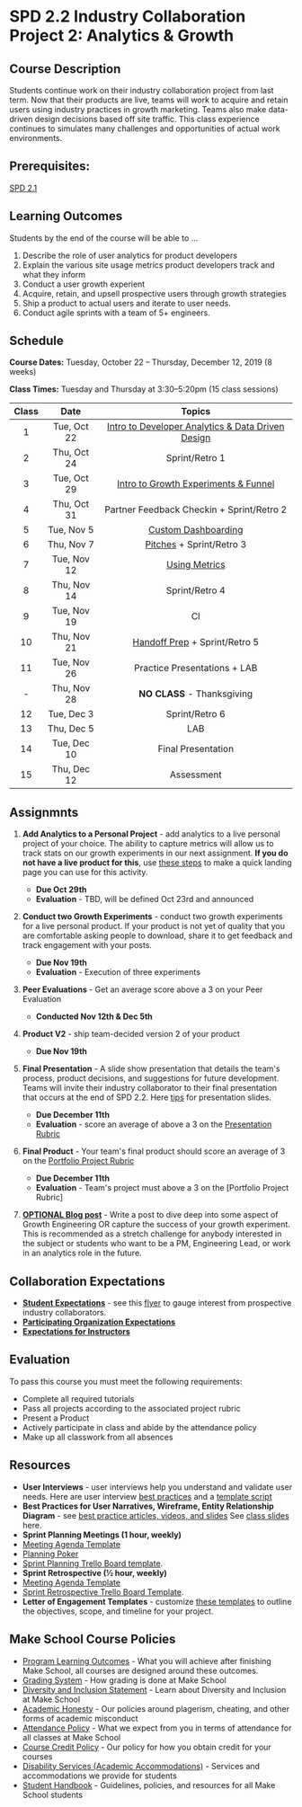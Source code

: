 # SPD 2.2 Industry Collaboration Project 2: Analytics & Growth

## Course Description

Students continue work on their industry collaboration project from last term. Now that their products are live, teams will work to acquire and retain users using industry practices in growth marketing. Teams also make data-driven design decisions based off site traffic. This class experience continues to simulates many challenges and opportunities of actual work environments.

## Prerequisites:

[SPD 2.1](https://github.com/Make-School-Courses/SPD-2.1-Industry-Collaboration-Project)

## Learning Outcomes

Students by the end of the course will be able to ...
1. Describe the role of user analytics for product developers
1. Explain the various site usage metrics product developers track and what they inform
1. Conduct a user growth experient
1. Acquire, retain, and upsell prospective users through growth strategies
1. Ship a product to actual users and iterate to user needs.
1. Conduct agile sprints with a team of 5+ engineers.

## Schedule

**Course Dates:** Tuesday, October 22 – Thursday, December 12, 2019 (8 weeks)

**Class Times:** Tuesday and Thursday at 3:30–5:20pm (15 class sessions)

| Class |          Date          |                 Topics                  |
|:-----:|:----------------------:|:---------------------------------------:|
|  1 |   Tue, Oct 22             | [Intro to Developer Analytics & Data Driven Design] |
|  2 |   Thu, Oct 24             | Sprint/Retro 1 |
|  3 |   Tue, Oct 29             | [Intro to Growth Experiments & Funnel](https://docs.google.com/presentation/d/1JHNEOUTT7KgR4zLYsKOOwiJQ5Yga69HCNMawwIokJks/edit#slide=id.g654d59ae48_0_9) |
|  4 |   Thu, Oct 31             | Partner Feedback Checkin + Sprint/Retro 2 |
|  5 |   Tue, Nov 5              | [Custom Dashboarding](https://docs.google.com/presentation/d/1pL1L97A99Te_AM6NfbXqtwKXmoH5EQzcEy98vQwj12Q/edit) |
|  6 |   Thu, Nov 7              | [Pitches] + Sprint/Retro 3 |
|  7 |   Tue, Nov 12             | [Using Metrics](https://docs.google.com/presentation/d/1cfklRuBVZO4mRanvngIhgG3zBddVzPBQU7Fspn_SuBo/edit#slide=id.g65c8c408a1_0_7) |
|  8 |   Thu, Nov 14             | Sprint/Retro 4 |
|  9 |   Tue, Nov 19             | CI |
| 10 |   Thu, Nov 21             | [Handoff Prep] + Sprint/Retro 5 |
| 11 |   Tue, Nov 26             | Practice Presentations + LAB |
| - |   Thu, Nov 28              | **NO CLASS** - Thanksgiving  |
| 12 |   Tue, Dec 3              | Sprint/Retro 6 |
| 13 |   Thu, Dec 5              | LAB |
| 14 |   Tue, Dec 10             | Final Presentation  |
| 15 |   Thu, Dec 12             | Assessment  |


[Intro to Developer Analytics & Data Driven Design]:Lessons/01-Analytics.md
[Intro to Growth Experiments & Funnel]: (https://docs.google.com/presentation/d/1JHNEOUTT7KgR4zLYsKOOwiJQ5Yga69HCNMawwIokJks/edit?usp=sharing)
[Pitches]:(https://docs.google.com/presentation/d/1bth-nBtPN4ZvytZHS57pcExEWrmfFNGyD8p-xII7gn0/edit?usp=sharing)
[Metrics pt 2]:(https://docs.google.com/presentation/d/1cfklRuBVZO4mRanvngIhgG3zBddVzPBQU7Fspn_SuBo/edit?usp=sharing)
[Handoff Prep]:(https://docs.google.com/presentation/d/1BtYFGDe7k7e50e2EHf5K3noqyaA7UH7EI5KaW8GTWXc/edit?usp=sharing)


## Assignmnts

1. **Add Analytics to a Personal Project** - add analytics to a live personal project of your choice. The ability to capture metrics will allow us to track stats on our growth experiments in our next assignment. **If you do not have a live product for this**, use [these steps](https://docs.google.com/presentation/d/17jmlTEFsC3TGAtlnaOys4a60kemwEV9gxzbY7if08go/edit#slide=id.g1c37f911bc_0_56) to make a quick landing page you can use for this activity.
    - **Due Oct 29th**
    - **Evaluation** - TBD, will be defined Oct 23rd and announced

1. **Conduct two Growth Experiments** - conduct two growth experiments for a live personal product. If your product is not yet of quality that you are comfortable asking people to download, share it to get feedback and track engagement with your posts.
    - **Due Nov 19th**
    - **Evaluation** - Execution of three experiments

1. **Peer Evaluations** - Get an average score above a 3 on your Peer Evaluation
    - __Conducted Nov 12th & Dec 5th__

1. **Product V2** - ship team-decided version 2 of your product
    - **Due Nov 19th**

1. **Final Presentation** - A slide show presentation that details the team's process, product decisions, and suggestions for future development. Teams will invite their industry collaborator to their final presentation that occurs at the end of SPD 2.2. Here [tips](https://docs.google.com/presentation/d/14ZPXQngoyMs_pmAQHNQZhZjOI63KjTbkwOfcq0CG_tA/edit#slide=id.g46c3cc2153_0_0) for presentation slides.
    - **Due December 11th**
    - **Evaluation** - score an average of above a 3 on the [Presentation Rubric](https://docs.google.com/document/d/1WTLcZNyvRGYDz5L8Kr8a0ILbFAyr92u85paoqGFjxPg/edit)

1. **Final Product** - Your team's final product should score an average of 3 on the [Portfolio Project Rubric](http://make.sc/portfolio-project-rubric)
    - **Due December 11th**
    - **Evaluation** - Team's project must above a 3 on the [Portfolio Project Rubric]

1. **[OPTIONAL Blog post](https://docs.google.com/document/d/1EQVdpws0rmoK2HwpHU0aiRY9Qh3xNkSjt4EHGwMlTEU/edit)** - Write a post to dive deep into some aspect of Growth Engineering OR capture the success of your growth experiment. This is recommended as a stretch challenge for anybody interested in the subject or students who want to be a PM, Engineering Lead, or work in an analytics role in the future.

## Collaboration Expectations

- **[Student Expectations](https://docs.google.com/document/d/1c7eNv4HB_C_8LF7S9xgxrFl0FvoJ3eQ7C336xUjEIFs/edit#heading=h.yri3le8rfq5y)** - see this [flyer](https://docs.google.com/document/d/1VJX5-UYzjTA42pAw1rP4VXVYnMnGOj7BGd2A4ufGeKY/edit) to gauge interest from prospective industry collaborators.
- **[Participating Organization Expectations](https://docs.google.com/document/d/1c7eNv4HB_C_8LF7S9xgxrFl0FvoJ3eQ7C336xUjEIFs/edit#heading=h.mg9scq4lebzc)**
- **[Expectations for Instructors](https://docs.google.com/document/d/1c7eNv4HB_C_8LF7S9xgxrFl0FvoJ3eQ7C336xUjEIFs/edit#heading=h.8ve0deyw0r2j)**

## Evaluation

To pass this course you must meet the following requirements:

- Complete all required tutorials
- Pass all projects according to the associated project rubric
- Present a Product
- Actively participate in class and abide by the attendance policy
- Make up all classwork from all absences


## Resources

- **User Interviews** - user interviews help you understand and validate user needs. Here are user interview [best practices](https://docs.google.com/presentation/d/1xtUGbErF315eKkvVAstTnWzoXLmpygtf6YGTEMYwg_A/edit#slide=id.p) and a [template script](https://docs.google.com/document/d/1uRRKejC3Ullk5vdw9P1SHmE56CGkekH2dIaoBV9ISeM/edit)
- **Best Practices for User Narratives, Wireframe, Entity Relationship Diagram** - see [best practice articles, videos, and slides](https://docs.google.com/document/d/1uCxdv8N0TltGNS1YLOS8SkD0uLcir0Wg2I9pxS_PL_w/edit#) See [class slides](https://docs.google.com/presentation/d/1ALBDn3bIycimyvnB6fEOAMadDOCA4wmoOO9Z-lpBRsM/edit#slide=id.g3e71f5355a_0_26) here.
- **Sprint Planning Meetings (1 hour, weekly)**
 - [Meeting Agenda Template](https://docs.google.com/document/d/1n6IDYJ9jW2lWaTu5uf7qXEd3ihgQIByxsr-4RHjldBI/edit#heading=h.xffidahcubfs)
 - [Planning Poker](https://en.wikipedia.org/wiki/Planning_poker)
 - [Sprint Planning Trello Board template](https://trello.com/b/ftyBKJb3/eng-sprint-board-template).
- **Sprint Retrospective (½ hour, weekly)**
 - [Meeting Agenda Template](https://docs.google.com/document/d/1n6IDYJ9jW2lWaTu5uf7qXEd3ihgQIByxsr-4RHjldBI/edit#heading=h.10t6cnudbcpw)
 - [Sprint Retrospective Trello Board Template](https://trello.com/b/8tEv8Uaj/eng-retro-board-template).
- **Letter of Engagement Templates** - customize [these templates](https://drive.google.com/drive/u/0/folders/1orfy2fxAccRzS1u8AF91bGAgugjT1F3c) to outline the objectives, scope, and timeline for your project.


## Make School Course Policies

- [Program Learning Outcomes](https://make.sc/program-learning-outcomes) - What you will achieve after finishing Make School, all courses are designed around these outcomes.
- [Grading System](https://make.sc/grading-system) - How grading is done at Make School
- [Diversity and Inclusion Statement](https://make.sc/diversity-and-inclusion-statement) - Learn about Diversity and Inclusion at Make School
- [Academic Honesty](https://make.sc/academic-honesty-policy) - Our policies around plagerism, cheating, and other forms of academic misconduct
- [Attendance Policy](https://make.sc/attendance-policy) - What we expect from you in terms of attendance for all classes at Make School
- [Course Credit Policy](https://make.sc/course-credit-policy) - Our policy for how you obtain credit for your courses
- [Disability Services (Academic Accommodations)](https://make.sc/disability-services) - Services and accommodations we provide for students
- [Student Handbook](https://make.sc/student-handbook) - Guidelines, policies, and resources for all Make School students
